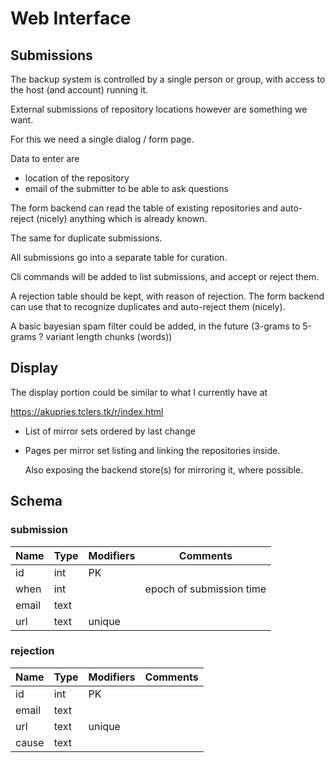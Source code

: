 # Web Interface

## Submissions

The backup system is controlled by a single person or group, with
access to the host (and account) running it.

External submissions of repository locations however are something we
want.

For this we need a single dialog / form page.

Data to enter are

   - location of the repository
   - email of the submitter to be able to ask questions

The form backend can read the table of existing repositories and
auto-reject (nicely) anything which is already known.

The same for duplicate submissions.

All submissions go into a separate table for curation.

Cli commands will be added to list submissions, and accept or reject them.

A rejection table should be kept, with reason of rejection. The form
backend can use that to recognize duplicates and auto-reject them
(nicely).

A basic bayesian spam filter could be added, in the future
(3-grams to 5-grams ? variant length chunks (words))

## Display

The display portion could be similar to what I currently have at

https://akupries.tclers.tk/r/index.html

   - List of mirror sets ordered by last change
   - Pages per mirror set listing and linking the repositories inside.

     Also exposing the backend store(s) for mirroring it, where
     possible.

## Schema

### submission

|Name	|Type	|Modifiers	|Comments			|
|---	|---	|---		|---				|
|id	|int	|PK		|				|
|when	|int	|		|epoch of submission time	|
|email	|text	|		|		     		|
|url	|text	|unique		|				|

### rejection

|Name	|Type	|Modifiers	|Comments	|
|---	|---	|---		|---		|
|id	|int	|PK		|		|
|email	|text	|		|		|
|url	|text	|unique		|		|
|cause	|text	|		|		|
